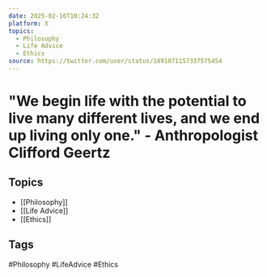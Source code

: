 ```yaml
---
date: 2025-02-16T10:24:32
platform: X
topics:
  - Philosophy
  - Life Advice
  - Ethics
source: https://twitter.com/user/status/1891071157337575454
---
```

# "We begin life with the potential to live many different lives, and we end up living only one." - Anthropologist Clifford Geertz

## Topics
- [[Philosophy]]
- [[Life Advice]]
- [[Ethics]]

## Tags
#Philosophy #LifeAdvice #Ethics